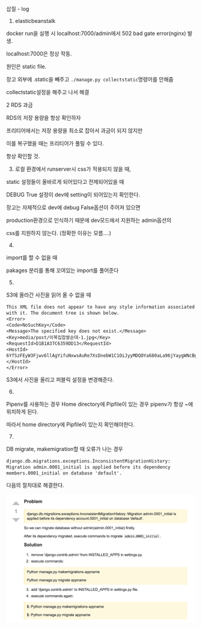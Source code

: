 삽질 - log 


1. elasticbeanstalk

docker run을 실행 시 localhost:7000/admin에서 502 bad gate error(nginx) 발생.

localhost:7000은 정상 작동. 

원인은 static file. 

장고 외부에 .static을 빼주고 `./manage.py collectstatic`명령어를 안해줌 

collectstatic설정을 해주고 나서 해결


2 RDS 과금

RDS의 저장 용량을 항상 확인하자 

프리티어에서는 저장 용량을 최소로 잡아서 과금이 되지 않지만

이를 복구했을 때는 프리티어가 풀릴 수 있다. 

항상 확인할 것. 



3. 로컬 환경에서 runserver시 css가 적용되지 않을 때,

static 설정들이 올바르게 되어있다고 전제되어있을 때

DEBUG True 설정이 dev에 setting이 되어있는지 확인한다. 

장고는 자체적으로 dev에 debug False옵션이 주어져 있으면

production환경으로 인식하기 때문에 dev모드에서 지원하는 admin옵션의 

css를 지원하지 않는다. (정확한 이유는 모름....)


4. 

import를 할 수 없을 때 

pakages 분리를 통해 꼬여있는 import를 풀어준다 



5.

S3에 올라간 사진을 읽어 올 수 없을 때 

```
This XML file does not appear to have any style information associated with it. The document tree is shown below.
<Error>
<Code>NoSuchKey</Code>
<Message>The specified key does not exist.</Message>
<Key>media/post/이북집찹쌀순대-1.jpg</Key>
<RequestId>D1B1A37C6359DD13</RequestId>
<HostId>
6YfSzFEyW3Fjwv6llAgYifuNxwsAuRe7XsDnebW1C1OiJyyMDQOYa680aLa96jYaygWNcBgst10=
</HostId>
</Error>
```

S3에서 사진을 올리고 퍼블릭 설정을 변경해준다. 


6. 

Pipenv를 사용하는 경우 Home directory에 Pipfile이 있는 경우 pipenv가 항상 ~에 위치하게 된다. 

따라서 home directory에 Pipfile이 있는지 확인해야한다.


7.

DB migrate, makemigration할 때 오류가 나는 경우 

```
django.db.migrations.exceptions.InconsistentMigrationHistory: Migration admin.0001_initial is applied before its dependency members.0001_initial on database 'default'.
```

다음의 절차대로 해결한다.

![에러 처리 절차](/assets/deploy/db_error_case.png)
